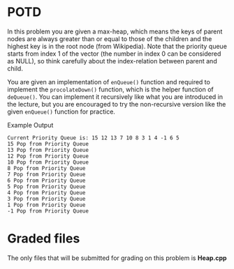 # POTD

In this problem you are given a max-heap, which means the keys of parent nodes are always greater than or equal to those of the children and the highest key is in the root node (from Wikipedia). Note that the priority queue starts from index 1 of the vector (the number in index 0 can be considered as NULL), so think carefully about the index-relation between parent and child.

You are given an implementation of `enQueue()` function and required to implement the `procolateDown()` function, which is the helper function of `deQueue()`. You can implement it recursively like what you are introduced in the lecture, but you are encouraged to try the non-recursive version like the given `enQueue()` function for practice.

Example Output

```
Current Priority Queue is: 15 12 13 7 10 8 3 1 4 -1 6 5
15 Pop from Priority Queue
13 Pop from Priority Queue
12 Pop from Priority Queue
10 Pop from Priority Queue
8 Pop from Priority Queue
7 Pop from Priority Queue
6 Pop from Priority Queue
5 Pop from Priority Queue
4 Pop from Priority Queue
3 Pop from Priority Queue
1 Pop from Priority Queue
-1 Pop from Priority Queue
```

# Graded files

The only files that will be submitted for grading on this problem is **Heap.cpp**
